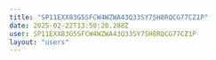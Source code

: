 ```yaml
---
title: "SP11EXX83G5SFCW4WZWA43Q33SY7SH8RQCG77CZ1P"
date: 2025-02-22T13:50:20.288Z
user: SP11EXX83G5SFCW4WZWA43Q33SY7SH8RQCG77CZ1P
layout: "users"
---
```

    